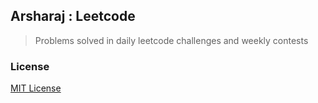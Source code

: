 ## Arsharaj : Leetcode

> Problems solved in daily leetcode challenges and weekly contests

### License

[MIT License](LICENSE)